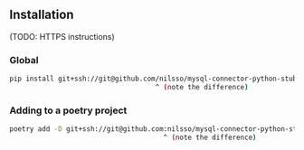 ## Installation

(TODO: HTTPS instructions)

### Global

```bash
pip install git+ssh://git@github.com/nilsso/mysql-connector-python-stubs.git
                                    ^ (note the difference)
```

### Adding to a poetry project

```bash
poetry add -D git+ssh://git@github.com:nilsso/mysql-connector-python-stubs.git#main
                                      ^ (note the difference)
```
